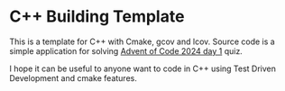 # C++ Building Template

This is a template for C++ with Cmake, gcov and lcov. Source code is a simple application for solving [Advent of Code 2024 day 1](https://adventofcode.com/2023/day/1) quiz.

I hope it can be useful to anyone want to code in C++ using Test Driven Development and cmake features.
